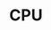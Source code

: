 ---
title: "CPU"
draft: false
cover: 
    image: https://images.pexels.com/photos/270549/pexels-photo-270549.jpeg?auto=compress&cs=tinysrgb&w=1260&h=750&dpr=1
---